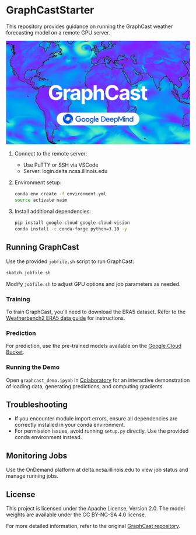 # GraphCastStarter

This repository provides guidance on running the GraphCast weather forecasting model on a remote GPU server.


![alt text](gg.png)

1. Connect to the remote server:
   - Use PuTTY or SSH via VSCode
   - Server: login.delta.ncsa.illinois.edu

2. Environment setup:
   ```bash
   conda env create -f environment.yml
   source activate naim
   ```

3. Install additional dependencies:
   ```bash
   pip install google-cloud google-cloud-vision
   conda install -c conda-forge python=3.10 -y
   ```

## Running GraphCast

Use the provided `jobfile.sh` script to run GraphCast:

```bash
sbatch jobfile.sh
```

Modify `jobfile.sh` to adjust GPU options and job parameters as needed.

### Training

To train GraphCast, you'll need to download the ERA5 dataset. Refer to the [Weatherbench2 ERA5 data guide](https://weatherbench2.readthedocs.io/en/latest/data-guide.html#era5) for instructions.

### Prediction

For prediction, use the pre-trained models available on the [Google Cloud Bucket](https://console.cloud.google.com/storage/browser/dm_graphcast).

### Running the Demo

Open `graphcast_demo.ipynb` in [Colaboratory](https://colab.research.google.com/github/deepmind/graphcast/blob/master/graphcast_demo.ipynb) for an interactive demonstration of loading data, generating predictions, and computing gradients.

## Troubleshooting

- If you encounter module import errors, ensure all dependencies are correctly installed in your conda environment.
- For permission issues, avoid running `setup.py` directly. Use the provided conda environment instead.

## Monitoring Jobs

Use the OnDemand platform at delta.ncsa.illinois.edu to view job status and manage running jobs.

## License

This project is licensed under the Apache License, Version 2.0. The model weights are available under the CC BY-NC-SA 4.0 license.

For more detailed information, refer to the original [GraphCast repository](https://github.com/deepmind/graphcast).
